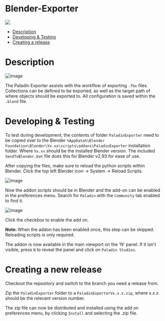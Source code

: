# Blender-Exporter

![](https://i1.wp.com/paladinstudios.com/wp-content/uploads/2020/03/logo-1.png)

 * [Description](#description)
 * [Developing & Testing](#develop)
 * [Creating a release](#release)

<a name="description"/>

# Description

![image](https://user-images.githubusercontent.com/10919737/159481452-bf4e2765-9696-4b31-a93c-1f01a2f06c9a.png)

The Paladin Exporter assists with the workflow of exporting `.fbx` files. Collections can be defined to be exported, as well as the target path of where objects should be exported to. All configuration is saved within the `.blend` file.

<a name="develop"/>

# Developing & Testing
To test during development, the contents of folder `PaladinExporter` need to be copied over to the Blender `%AppData%\Blender Foundation\Blender\Vx.xx\scripts\addons\PaladinExporter` installation folder. Where `Vx.xx` should be the installed Blender version. The included `SendToBlender.bat` file does this for Blender v2.93 for ease of use.


After copying the files, make sure to reload the python scripts within Blender. Click the top left Blender icon -> System -> Reload Scripts.

![image](https://user-images.githubusercontent.com/10919737/159488403-c4d14dc8-03d4-4b18-974c-e52eb3a4f739.png)


Now the addon scripts should be in Blender and the add-on can be enabled in the preferences menu. Search for `Paladin` with the `Community` tab enabled to find it.

![image](https://user-images.githubusercontent.com/10919737/159488622-1b6a5f81-5a4b-4d85-b040-aab91ece587e.png)

Click the checkbox to enable the add on.

<b> Note: </b> When the addon has been enabled once, this step can be skipped. Reloading scripts is only required.

The addon is now available in the main viewport on the 'N' panel. If it isn't visible, press `N` to reveal the panel and click on `Paladin Studios`. 

<a name="release"/>

# Creating a new release
Checkout the repository and switch to the branch you need a release from.

Zip the `PaladinExporter` folder to a `PaladinExporterVx.x.x.zip`, where x.x.x should be the relevant version number.

The zip file can now be distributed and installed using the add on preferences menu, by clicking `Install` and selecting the .zip file.
